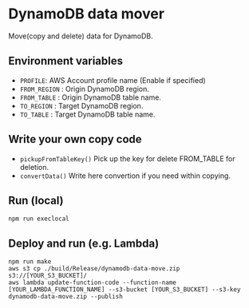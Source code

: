 # DynamoDB data mover

Move(copy and delete) data for DynamoDB.

## Environment variables

* ``PROFILE``: AWS Account profile name (Enable if specified)
* ``FROM_REGION`` : Origin DynamoDB region.
* ``FROM_TABLE`` : Origin DynamoDB table name.
* ``TO_REGION`` : Target DynamoDB region.
* ``TO_TABLE`` : Target DynamoDB table name.

## Write your own copy code

* ``pickupFromTableKey()`` Pick up the key for delete FROM_TABLE for deletion.
* ``convertData()`` Write here convertion if you need within copying.

## Run (local)

```
npm run execlocal
```

## Deploy and run (e.g. Lambda)

```
npm run make
aws s3 cp ./build/Release/dynamodb-data-move.zip s3://[YOUR_S3_BUCKET]/
aws lambda update-function-code --function-name [YOUR_LAMBDA_FUNCTION_NAME] --s3-bucket [YOUR_S3_BUCKET] --s3-key dynamodb-data-move.zip --publish
```
